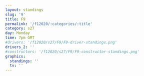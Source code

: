 ```yaml
---
layout: standings
slug: '9'
title: F9
permalink: '/f12020/:categories/:title'
category: s27
day: Monday
time: 7pm GMT
#drivers: '/f12020/s27/F9/F9-driver-standings.png'
drivers_2: ''
#constructors: '/f12020/s27/F9/F9-constructor-standings.png'
graphics:
  standings: ''
  tv: ''
---
```


